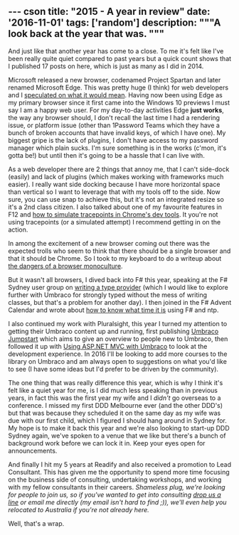 --- cson
title: "2015 - A year in review"
date: '2016-11-01'
tags: ['random']
description: """A look back at the year that was.
"""
---

And just like that another year has come to a close. To me it's felt like I've been really quite quiet compared to past years but a quick count shows that I published 17 posts on here, which is just as many as I did in 2014.

Microsoft released a new browser, codenamed Project Spartan and later renamed Microsoft Edge. This was pretty huge (I think) for web developers and I [speculated on what it would mean](/posts/2015-01-25-project-spartan-and-internet-explorer.html). Having now been using Edge as my primary browser since it first came into the Windows 10 previews I must say I am a happy web user. For my day-to-day activities Edge **just works**, the way any browser should, I don't recall the last time I had a rendering issue, or platform issue (other than 1Password Teams which they have a bunch of broken accounts that have invalid keys, of which I have one). My biggest gripe is the lack of plugins, I don't have access to my password manager which plain sucks. I'm sure something is in the works (c'mon, it's gotta be!) but until then it's going to be a hassle that I can live with.

As a web developer there are 2 things that annoy me, that I can't side-dock (easily) and lack of plugins (which makes working with frameworks much easier). I really want side docking because I have more horizontal space than vertical so I want to leverage that with my tools off to the side. Now sure, you can use snap to achieve this, but it's not an integrated resize so it's a 2nd class citizen. I also talked about one of my favourite features in F12 and [how to simulate tracepoints in Chrome's dev tools](/posts/2015-08-30-simulating-tracepoints-in-chrome-dev-tools.html). It you're not using tracepoints (or a simulated attempt) I recommend getting in on the action.

In among the excitement of a new browser coming out there was the expected trolls who seem to think that there should be a single browser and that it should be Chrome. So I took to my keyboard to do a writeup about [the dangers of a browser monoculture](/posts/2015-01-26-the-danger-of-the-just-use-webkit-mindset.html).

But it wasn't all browsers, I dived back into F# this year, speaking at the F# Sydney user group on [writing a type provider](/posts/2015-02-06-writing-a-fsharp-type-provider.html) (which I would like to explore further with Umbraco for strongly typed without the mess of writing classes, but that's a problem for another day). I then joined in the F# Advent Calendar and wrote about [how to know what time it is](/posts/2015-12-07-whats-the-time-mr-wolf.html) using F# and ntp.

I also continued my work with Pluralsight, this year I turned my attention to getting their Umbraco content up and running, first publishing [Umbraco Jumpstart](https://www.pluralsight.com/courses/umbraco-jumpstart) which aims to give an overview to people new to Umbraco, then followed it up with [Using ASP.NET MVC with Umbraco](https://www.pluralsight.com/courses/aspdotnet-mvc-umbraco) to look at the development experience. In 2016 I'll be looking to add more courses to the library on Umbraco and am always open to suggestions on what you'd like to see (I have some ideas but I'd prefer to be driven by the community).

The one thing that was really difference this year, which is why I think it's felt like a quiet year for me, is I did much less speaking than in previous years, in fact this was the first year my wife and I _didn't_ go overseas to a conference. I missed my first DDD Melbourne ever (and the other DDD's) but that was because they scheduled it on the same day as my wife was due with our first child, which I figured I should hang around in Sydney for. My hope is to make it back this year and we're also looking to start-up DDD Sydney again, we've spoken to a venue that we like but there's a bunch of background work before we can lock it in. Keep your eyes open for announcements.

And finally I hit my 5 years at Readify and also received a promotion to Lead Consultant. This has given me the opportunity to spend more time focusing on the business side of consulting, undertaking workshops, and working with my fellow consultants in their careers. _Shameless plug, we're looking for people to join us, so if you've wanted to get into consulting [drop us a line](https://www.linkedin.com/jobs2/view/92567592?trk=vsrp_jobs_res_name&trkInfo=VSRPsearchId%3A1114050961451642449981%2CVSRPtargetId%3A92567592%2CVSRPcmpt%3Aprimary) or email me directly (my email isn't hard to find ;)), we'll even help you relocated to Australia if you're not already here._

Well, that's a wrap.

